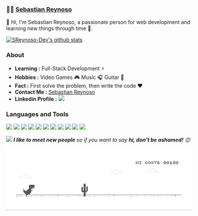 ###  :man_technologist:  [Sebastian Reynoso](https://github.com/SReynoso-DEV)

👋 Hi, I'm Sebastian Reynoso, a passionate person for web development and learning new things through time 🚀. 

[![SReynoso-Dev's github stats](https://github-readme-stats.vercel.app/api?username=SReynoso-DEV&count_private=true&show_icons=true&theme=radical)](https://github.com/SReynoso-DEV)

### About

-  **Learning :** Full-Stack Development :zap:   
-  **Hobbies :** Video Games :video_game: Music :headphones: Guitar :guitar:
-  **Fact :** First solve the problem, then write the code :heart:
-  **Contact Me :** [Sebastian Reynoso](mailto:sreynoso0499@gmail.com)
-  **Linkedin Profile :**  <code><a href="https://www.linkedin.com/in/sebastian-reynoso-nu%C3%B1ez-b1a593193/" target="_blank"><img height="20" src="https://user-images.githubusercontent.com/39357355/113497001-f0d62900-94c4-11eb-9868-fce504418622.png"></a></code>

### Languages and Tools

<code><img height="60" src="https://user-images.githubusercontent.com/39357355/113496817-195d2380-94c3-11eb-8225-c061715b36e3.png"></code>
<code><img height="60" src="https://user-images.githubusercontent.com/39357355/113496717-08f87900-94c2-11eb-9e6d-3779704c2f51.png"></code>
<code><img height="60" src="https://user-images.githubusercontent.com/39357355/113496681-bd45cf80-94c1-11eb-8dab-719df0942191.png"></code>
<code><img height="60" src="https://user-images.githubusercontent.com/39357355/113496862-82dd3200-94c3-11eb-9217-1c4e48506f15.png"></code>
<code><img height="60" src="https://user-images.githubusercontent.com/39357355/113496675-ac955980-94c1-11eb-91c7-c13c5f79086a.png"></code>
<code><img height="60" src="https://user-images.githubusercontent.com/39357355/113496669-98e9f300-94c1-11eb-9eb6-e7a8f2f7bae2.png"></code>
<code><img height="60" src="https://user-images.githubusercontent.com/39357355/113496662-8374c900-94c1-11eb-97b7-7f0d0895c548.png"></code>
<code><img height="60" src="https://user-images.githubusercontent.com/39357355/113496634-49a3c280-94c1-11eb-804a-95ed11b25ac1.png"></code>
<code><img height="60" src="https://user-images.githubusercontent.com/39357355/113496750-51179b80-94c2-11eb-9fc7-143da0ed6ac4.png"></code>
<code><img height="60" src="https://user-images.githubusercontent.com/39357355/113496788-bc616d80-94c2-11eb-958f-ed5785dd7ad6.png"></code>
<code><img height="60" src="https://user-images.githubusercontent.com/39357355/113496828-2f6ae400-94c3-11eb-8cea-6a6920865ccb.png"></code>





<img src="https://media.giphy.com/media/LnQjpWaON8nhr21vNW/giphy.gif" width="60"> <em><b>I like to meet new people</b> so if you want to say <b>hi, don't be ashamed!</b> 😊</em>


![Dino](https://raw.githubusercontent.com/wangningkai/wangningkai/master/assets/dino.gif)
